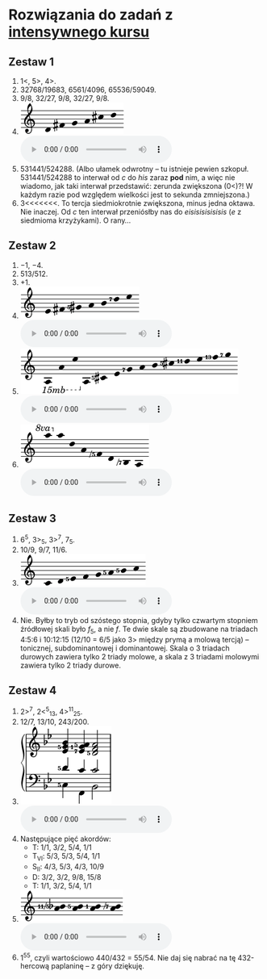 ﻿# Rozwiązania do zadań z [intensywnego kursu](crash.md)

## Zestaw 1

1. 1<, 5>, 4>.
2. 32768/19683, 6561/4096, 65536/59049.
3. 9/8, 32/27, 9/8, 32/27, 9/8.
4. <img src="../assets/solutions/pentatonic.png" alt="d–fis–g–a–cis–d"> <audio controls><source src="../assets/solutions/pentatonic.mp3" type="audio/mpeg"></audio>
5. 531441/524288. (Albo ułamek odwrotny – tu istnieje pewien szkopuł. 531441/524288 to interwał od *c* do *his* zaraz **pod** nim, a więc nie wiadomo, jak taki interwał przedstawić: zerunda zwiększona (0<)?! W każdym razie pod względem wielkości jest to sekunda zmniejszona.)
6. 3\<\<\<\<\<\<\<. To tercja siedmiokrotnie zwiększona, minus jedna oktawa. Nie inaczej. Od *c* ten interwał przeniósłby nas do *eisisisisisisis* (*e* z siedmioma krzyżykami). O rany…

## Zestaw 2

1. −1, −4.
2. 513/512.
3. +1.
4. <img src="../assets/solutions/seven-limit.png" alt="e–fis–gis5–a–h–d7–e"> <audio controls><source src="../assets/solutions/seven-limit.mp3" type="audio/mpeg"></audio>
5. <img src="../assets/solutions/overtone-long.png" alt="a–a–e–a–cis5–e–g7–a–h–cis5–d11–e–f13–g7"> <audio controls><source src="../assets/solutions/overtone-long.mp3" type="audio/mpeg"></audio>
6. <img src="../assets/solutions/undertone.png" alt="a–a–d–a–f-5–d–h-7–a"> <audio controls><source src="../assets/solutions/undertone.mp3" type="audio/mpeg"></audio>

## Zestaw 3

1. 6<sup>5</sup>, 3><sub>5</sub>, 3><sup>7</sup>, 7<sub>5</sub>.
2. 10/9, 9/7, 11/6.
3. <img src="../assets/solutions/just-major.png" alt="c-d-e5–f–g–a5–h5–c"> <audio controls><source src="../assets/solutions/just-major.mp3" type="audio/mpeg"></audio>
4. Nie. Byłby to tryb od szóstego stopnia, gdyby tylko czwartym stopniem źródłowej skali było *f*<sub>5</sub>, a nie *f*. Te dwie skale są zbudowane na triadach 4:5:6 i 10:12:15 (12/10 = 6/5 jako 3> między prymą a molową tercją) – tonicznej, subdominantowej i dominantowej. Skala o 3 triadach durowych zawiera tylko 2 triady molowe, a skala z 3 triadami molowymi zawiera tylko 2 triady durowe.

## Zestaw 4

1. 2><sup>7</sup>, 2&lt;<sup>5</sup><sub>13</sub>, 4><sup>11</sup><sub>25</sub>.
2. 12/7, 13/10, 243/200.
3. <img src="../assets/solutions/ii-v-i.png" alt="c5–d5-es-g5–b, f–c1–es7–f–as5, b–c–d5–f–a5"> <audio controls><source src="../assets/solutions/ii-v-i.mp3" type="audio/mpeg"></audio>
4. Następujące pięć akordów:
	- T: 1/1, 3/2, 5/4, 1/1
	- T<sub>VI</sub>: 5/3, 5/3, 5/4, 1/1
	- S<sub>II</sub>: 4/3, 5/3, 4/3, 10/9
	- D: 3/2, 3/2, 9/8, 15/8
	- T: 1/1, 3/2, 5/4, 1/1
5. <img src="../assets/solutions/seconds.png" alt="a–b11-5, a–h5, a–h, a–h-7"> <audio controls><source src="../assets/crash/seconds.mp3" type="audio/mpeg"></audio>
6. 1<sup>55</sup>, czyli wartościowo 440/432 = 55/54. Nie daj się nabrać na tę 432-hercową paplaninę – z góry dziękuję.
